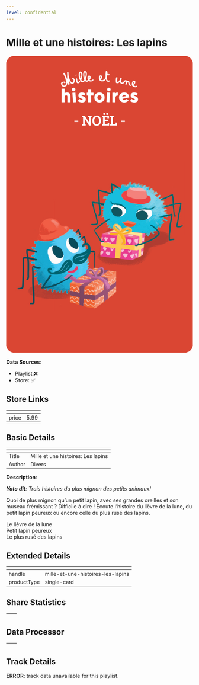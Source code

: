 ```yaml
---
level: confidential
---
```

# Mille et une histoires: Les lapins

![card_[78qr8].png](../../img/cards/card_[78qr8].png)

**Data Sources**: 

- Playlist:❌
- Store: ✅


## Store Links

| <!-- --> | <!-- --> |
| - | - |
| price | 5.99 |


## Basic Details

| <!-- --> | <!-- --> |
| - | - |
| Title | Mille et une histoires: Les lapins |
| Author | Divers |

**Description**:

_**Yoto dit**: Trois histoires du plus mignon des petits animaux!_

Quoi de plus mignon qu’un petit lapin, avec ses grandes oreilles et son museau frémissant ? Difficile à dire ! Écoute l’histoire du lièvre de la lune, du petit lapin peureux ou encore celle du plus rusé des lapins. 

Le lièvre de la lune  
Petit lapin peureux  
Le plus rusé des lapins


## Extended Details

| <!-- --> | <!-- --> |
| - | - |
| handle | mille-et-une-histoires-les-lapins |
| productType | single-card |


## Share Statistics

| <!-- --> | <!-- --> |
| - | - |


## Data Processor

| <!-- --> | <!-- --> |
| - | - |


## Track Details

**ERROR**: track data unavailable for this playlist.
